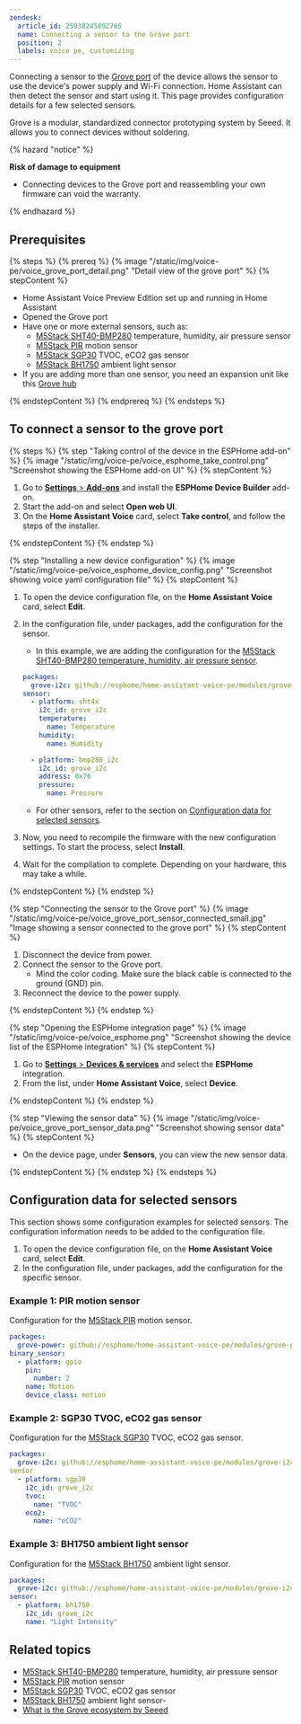 ```yaml
---
zendesk:
  article_id: 25938245892765
  name: Connecting a sensor to the Grove port
  position: 2
  labels: voice pe, customizing
---
```


Connecting a sensor to the [Grove port](https://wiki.seeedstudio.com/Grove_System/) of the device allows the sensor to use the device's power supply and Wi-Fi connection. Home Assistant can then detect the sensor and start using it. This page provides configuration details for a few selected sensors.

Grove is a modular, standardized connector prototyping system by Seeed. It allows you to connect devices without soldering.

{% hazard "notice" %}

**Risk of damage to equipment**

- Connecting devices to the Grove port and reassembling your own firmware can void the warranty.

{% endhazard %}

## Prerequisites

{% steps %}
{% prereq %}
{% image "/static/img/voice-pe/voice_grove_port_detail.png" "Detail view of the grove port" %}
{% stepContent %}

- Home Assistant Voice Preview Edition set up and running in Home Assistant
- Opened the Grove port
- Have one or more external sensors, such as:
  - [M5Stack SHT40-BMP280](https://shop.m5stack.com/products/env-iv-unit-with-temperature-humidity-air-pressure-sensor-sht40-bmp280) temperature, humidity, air pressure sensor
  - [M5Stack PIR](https://shop.m5stack.com/products/pir-module) motion sensor
  - [M5Stack SGP30](https://shop.m5stack.com/products/tvoc-eco2-gas-unit-sgp30) TVOC, eCO2 gas sensor
  - [M5Stack BH1750](https://shop.m5stack.com/products/dlight-unit-ambient-light-sensor-bh1750fvi-tr) ambient light sensor
- If you are adding more than one sensor, you need an expansion unit like this [Grove hub](https://shop.m5stack.com/products/mini-hub-module?srsltid=AfmBOooKdCNWJPf90Wr25-jC_8QqbrVeqc3gzZ678-yi4396Cc1q792_)

{% endstepContent %}
{% endprereq %}
{% endsteps %}

## To connect a sensor to the grove port

{% steps %}
{% step "Taking control of the device in the ESPHome add-on" %}
{% image "/static/img/voice-pe/voice_esphome_take_control.png" "Screenshot showing the ESPHome add-on UI" %}
{% stepContent %}

1. Go to [**Settings** > **Add-ons**](https://my.home-assistant.io/redirect/supervisor_addon/?addon=5c53de3b_esphome) and install the **ESPHome Device Builder** add-on.
2. Start the add-on and select **Open web UI**.
3. On the **Home Assistant Voice** card, select **Take control**, and follow the steps of the installer.

{% endstepContent %}
{% endstep %}

{% step "Installing a new device configuration" %}
{% image "/static/img/voice-pe/voice_esphome_device_config.png" "Screenshot showing voice yaml configuration file" %}
{% stepContent %}

1. To open the device configuration file, on the **Home Assistant Voice** card, select **Edit**.
2. In the configuration file, under packages, add the configuration for the sensor.
   - In this example, we are adding the configuration for the [M5Stack SHT40-BMP280 temperature, humidity, air pressure sensor](https://shop.m5stack.com/products/env-iv-unit-with-temperature-humidity-air-pressure-sensor-sht40-bmp280).

   ```yaml
   packages:
     grove-i2c: github://esphome/home-assistant-voice-pe/modules/grove-i2c.yaml
   sensor:
     - platform: sht4x
       i2c_id: grove_i2c
       temperature:
         name: Temperature
       humidity:
         name: Humidity

     - platform: bmp280_i2c
       i2c_id: grove_i2c
       address: 0x76
       pressure:
         name: Pressure
   ```

   - For other sensors, refer to the section on [Configuration data for selected sensors](#configuration-data-for-selected-sensors).

3. Now, you need to recompile the firmware with the new configuration settings. To start the process, select **Install**.
4. Wait for the compilation to complete. Depending on your hardware, this may take a while.

{% endstepContent %}
{% endstep %}

{% step "Connecting the sensor to the Grove port" %}
{% image "/static/img/voice-pe/voice_grove_port_sensor_connected_small.jpg" "Image showing a sensor connected to the grove port" %}
{% stepContent %}

1. Disconnect the device from power.
2. Connect the sensor to the Grove port.
   - Mind the color coding. Make sure the black cable is connected to the ground (GND) pin.
3. Reconnect the device to the power supply.

{% endstepContent %}
{% endstep %}

{% step "Opening the ESPHome integration page" %}
{% image "/static/img/voice-pe/voice_esphome.png" "Screenshot showing the device list of the ESPHome integration" %}
{% stepContent %}

1. Go to [**Settings** > **Devices & services**](https://my.home-assistant.io/redirect/integrations/) and select the **ESPHome** integration.
2. From the list, under **Home Assistant Voice**, select **Device**.

{% endstepContent %}
{% endstep %}

{% step "Viewing the sensor data" %}
{% image "/static/img/voice-pe/voice_grove_port_sensor_data.png" "Screenshot showing sensor data" %}
{% stepContent %}

- On the device page, under **Sensors**, you can view the new sensor data.

{% endstepContent %}
{% endstep %}
{% endsteps %}

## Configuration data for selected sensors

This section shows some configuration examples for selected sensors. The configuration information needs to be added to the configuration file.

1. To open the device configuration file, on the **Home Assistant Voice** card, select **Edit**.
2. In the configuration file, under packages, add the configuration for the specific sensor.

### Example 1: PIR motion sensor

Configuration for the [M5Stack PIR](https://shop.m5stack.com/products/pir-module) motion sensor.

  ```yaml
  packages:
    grove-power: github://esphome/home-assistant-voice-pe/modules/grove-power.yaml
  binary_sensor:
    - platform: gpio
      pin:
        number: 2
      name: Motion
      device_class: motion
  ```

### Example 2: SGP30 TVOC, eCO2 gas sensor

Configuration for the [M5Stack SGP30](https://shop.m5stack.com/products/tvoc-eco2-gas-unit-sgp30) TVOC, eCO2 gas sensor.

  ```yaml
  packages:
    grove-i2c: github://esphome/home-assistant-voice-pe/modules/grove-i2c.yaml
  sensor
    - platform: sgp30
      i2c_id: grove_i2c
      tvoc:
        name: "TVOC"
      eco2:
        name: "eCO2"
  ```

### Example 3: BH1750 ambient light sensor

Configuration for the [M5Stack BH1750](https://shop.m5stack.com/products/dlight-unit-ambient-light-sensor-bh1750fvi-tr) ambient light sensor.

  ```yaml
  packages:
    grove-i2c: github://esphome/home-assistant-voice-pe/modules/grove-i2c.yaml
  sensor:
    - platform: bh1750
      i2c_id: grove_i2c
      name: "Light Intensity"
  ```

## Related topics

- [M5Stack SHT40-BMP280](https://shop.m5stack.com/products/env-iv-unit-with-temperature-humidity-air-pressure-sensor-sht40-bmp280) temperature, humidity, air pressure sensor
- [M5Stack PIR](https://shop.m5stack.com/products/pir-module) motion sensor
- [M5Stack SGP30](https://shop.m5stack.com/products/tvoc-eco2-gas-unit-sgp30) TVOC, eCO2 gas sensor
- [M5Stack BH1750](https://shop.m5stack.com/products/dlight-unit-ambient-light-sensor-bh1750fvi-tr) ambient light sensor-
- [What is the Grove ecosystem by Seeed](https://wiki.seeedstudio.com/Grove_System/)